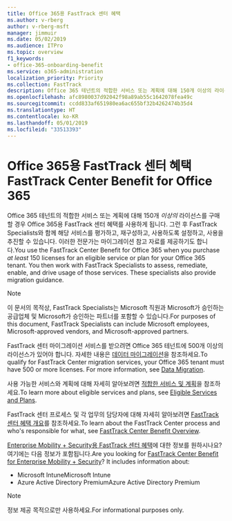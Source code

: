 ```yaml
---
title: Office 365용 FastTrack 센터 혜택
ms.author: v-rberg
author: v-rberg-msft
manager: jimmuir
ms.date: 05/02/2019
ms.audience: ITPro
ms.topic: overview
f1_keywords:
- office-365-onboarding-benefit
ms.service: o365-administration
localization_priority: Priority
ms.collection: FastTrack
description: Office 365 테넌트의 적합한 서비스 또는 계획에 대해 150개 이상의 라이선스를 구매할 경우 Office 365용 FastTrack 센터 혜택를 사용하게 됩니다. 그런 후 FastTrack Specialists와 함께 해당 서비스를 평가하고, 재구성하고, 사용하도록 설정하고, 사용을 추진할 수 있습니다. 이러한 전문가는 마이그레이션 참고 자료를 제공하기도 합니다.
ms.openlocfilehash: afc8980037d92042f98a89ab55c1642078fea49c
ms.sourcegitcommit: ccdd833af651980ea6ac655bf32b4262474b35d4
ms.translationtype: HT
ms.contentlocale: ko-KR
ms.lasthandoff: 05/01/2019
ms.locfileid: "33513393"
---
```

# <a name="fasttrack-center-benefit-for-office-365"></a><span data-ttu-id="91ddb-105">Office 365용 FastTrack 센터 혜택</span><span class="sxs-lookup"><span data-stu-id="91ddb-105">FastTrack Center Benefit for Office 365</span></span>

<span data-ttu-id="91ddb-p102">Office 365 테넌트의 적합한 서비스 또는 계획에 대해 150개 *이상의* 라이선스를 구매할 경우 Office 365용 FastTrack 센터 혜택를 사용하게 됩니다. 그런 후 FastTrack Specialists와 함께 해당 서비스를 평가하고, 재구성하고, 사용하도록 설정하고, 사용을 추진할 수 있습니다. 이러한 전문가는 마이그레이션 참고 자료를 제공하기도 합니다.</span><span class="sxs-lookup"><span data-stu-id="91ddb-p102">You use the FastTrack Center Benefit for Office 365 when you purchase  *at least*  150 licenses for an eligible service or plan for your Office 365 tenant. You then work with FastTrack Specialists to assess, remediate, enable, and drive usage of those services. These specialists also provide migration guidance.</span></span> 
  
> [!NOTE]
> <span data-ttu-id="91ddb-109">이 문서의 목적상, FastTrack Specialists는 Microsoft 직원과 Microsoft가 승인하는 공급업체 및 Microsoft가 승인하는 파트너를 포함할 수 있습니다.</span><span class="sxs-lookup"><span data-stu-id="91ddb-109">For purposes of this document, FastTrack Specialists can include Microsoft employees, Microsoft-approved vendors, and Microsoft-approved partners.</span></span> 
  
<span data-ttu-id="91ddb-p103">FastTrack 센터 마이그레이션 서비스를 받으려면 Office 365 테넌트에 500개 이상의 라이선스가 있어야 합니다. 자세한 내용은 [데이터 마이그레이션](O365-data-migration.md)을 참조하세요.</span><span class="sxs-lookup"><span data-stu-id="91ddb-p103">To qualify for FastTrack Center migration services, your Office 365 tenant must have 500 or more licenses. For more information, see [Data Migration](O365-data-migration.md).</span></span>
  
<span data-ttu-id="91ddb-112">사용 가능한 서비스와 계획에 대해 자세히 알아보려면 [적합한 서비스 및 계획](M365-eligible-services-and-plans.md)을 참조하세요.</span><span class="sxs-lookup"><span data-stu-id="91ddb-112">To learn more about eligible services and plans, see [Eligible Services and Plans](M365-eligible-services-and-plans.md).</span></span>
  
<span data-ttu-id="91ddb-113">FastTrack 센터 프로세스 및 각 업무의 담당자에 대해 자세히 알아보려면 [FastTrack 센터 혜택 개요](O365-fasttrack-benefit-overview.md)를 참조하세요.</span><span class="sxs-lookup"><span data-stu-id="91ddb-113">To learn about the FastTrack Center process and who's responsible for what, see [FastTrack Center Benefit Overview](O365-fasttrack-benefit-overview.md).</span></span>
  
<span data-ttu-id="91ddb-p104">[Enterprise Mobility + Security용 FastTrack 센터 혜택](EMS-fasttrack-benefit-for-EMS.md)에 대한 정보를 원하시나요? 여기에는 다음 정보가 포함됩니다.</span><span class="sxs-lookup"><span data-stu-id="91ddb-p104">Are you looking for [FastTrack Center Benefit for Enterprise Mobility + Security](EMS-fasttrack-benefit-for-EMS.md)? It includes information about:</span></span>
  
- <span data-ttu-id="91ddb-116">Microsoft Intune</span><span class="sxs-lookup"><span data-stu-id="91ddb-116">Microsoft Intune</span></span>    
- <span data-ttu-id="91ddb-117">Azure Active Directory Premium</span><span class="sxs-lookup"><span data-stu-id="91ddb-117">Azure Active Directory Premium</span></span> 
    
> [!NOTE]
> <span data-ttu-id="91ddb-118">정보 제공 목적으로만 사용하세요.</span><span class="sxs-lookup"><span data-stu-id="91ddb-118">For informational purposes only.</span></span> 
